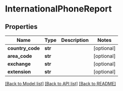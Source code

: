 # InternationalPhoneReport


## Properties
Name | Type | Description | Notes
------------ | ------------- | ------------- | -------------
**country_code** | **str** |  | [optional] 
**area_code** | **str** |  | [optional] 
**exchange** | **str** |  | [optional] 
**extension** | **str** |  | [optional] 

[[Back to Model list]](../README.md#documentation-for-models) [[Back to API list]](../README.md#documentation-for-api-endpoints) [[Back to README]](../README.md)


